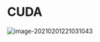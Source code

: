 # CUDA

![image-20210201221031043](C:\Users\asus\AppData\Roaming\Typora\typora-user-images\image-20210201221031043.png)